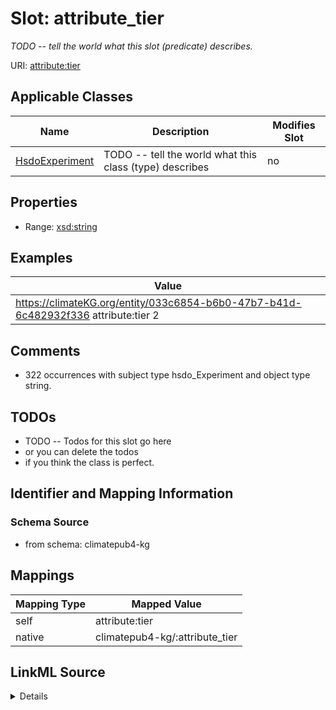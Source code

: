 

# Slot: attribute_tier


_TODO -- tell the world what this slot (predicate) describes._





URI: [attribute:tier](http://attribute.org/tier)



<!-- no inheritance hierarchy -->





## Applicable Classes

| Name | Description | Modifies Slot |
| --- | --- | --- |
| [HsdoExperiment](../classes/HsdoExperiment.md) | TODO -- tell the world what this class (type) describes |  no  |







## Properties

* Range: [xsd:string](http://www.w3.org/2001/XMLSchema#string)






## Examples

| Value |
| --- |
| https://climateKG.org/entity/033c6854-b6b0-47b7-b41d-6c482932f336 attribute:tier 2 |

## Comments

* 322 occurrences with subject type hsdo_Experiment and object type string.

## TODOs

* TODO -- Todos for this slot go here
* or you can delete the todos
* if you think the class is perfect.

## Identifier and Mapping Information







### Schema Source


* from schema: climatepub4-kg




## Mappings

| Mapping Type | Mapped Value |
| ---  | ---  |
| self | attribute:tier |
| native | climatepub4-kg/:attribute_tier |




## LinkML Source

<details>
```yaml
name: attribute_tier
description: TODO -- tell the world what this slot (predicate) describes.
todos:
- TODO -- Todos for this slot go here
- or you can delete the todos
- if you think the class is perfect.
comments:
- 322 occurrences with subject type hsdo_Experiment and object type string.
examples:
- value: https://climateKG.org/entity/033c6854-b6b0-47b7-b41d-6c482932f336 attribute:tier
    2
from_schema: climatepub4-kg
rank: 1000
slot_uri: attribute:tier
alias: attribute_tier
domain_of:
- hsdo_Experiment
range: string

```
</details>